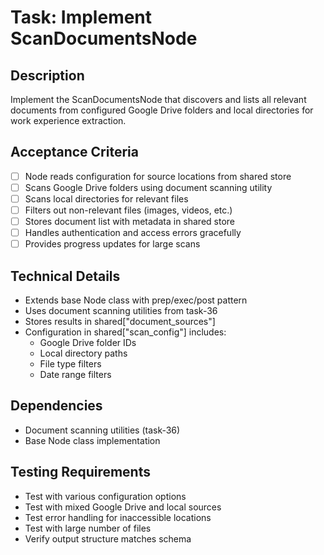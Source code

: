 # Task: Implement ScanDocumentsNode

## Description
Implement the ScanDocumentsNode that discovers and lists all relevant documents from configured Google Drive folders and local directories for work experience extraction.

## Acceptance Criteria
- [ ] Node reads configuration for source locations from shared store
- [ ] Scans Google Drive folders using document scanning utility
- [ ] Scans local directories for relevant files
- [ ] Filters out non-relevant files (images, videos, etc.)
- [ ] Stores document list with metadata in shared store
- [ ] Handles authentication and access errors gracefully
- [ ] Provides progress updates for large scans

## Technical Details
- Extends base Node class with prep/exec/post pattern
- Uses document scanning utilities from task-36
- Stores results in shared["document_sources"]
- Configuration in shared["scan_config"] includes:
  - Google Drive folder IDs
  - Local directory paths
  - File type filters
  - Date range filters

## Dependencies
- Document scanning utilities (task-36)
- Base Node class implementation

## Testing Requirements
- Test with various configuration options
- Test with mixed Google Drive and local sources
- Test error handling for inaccessible locations
- Test with large number of files
- Verify output structure matches schema